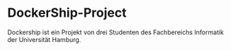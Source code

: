 # DockerShip-Project

Dockership ist ein Projekt von drei Studenten des Fachbereichs Informatik der Universität Hamburg.
